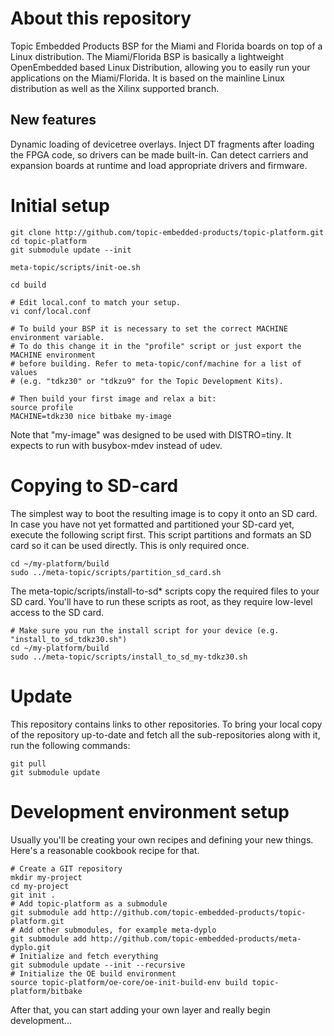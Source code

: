 # About this repository

Topic Embedded Products BSP for the Miami and Florida boards on top of a Linux distribution. The Miami/Florida BSP is basically a lightweight OpenEmbedded based Linux Distribution, allowing you to easily run your applications on the Miami/Florida. It is based on the mainline Linux distribution as well as the Xilinx supported branch.

## New features

Dynamic loading of devicetree overlays. Inject DT fragments after loading the FPGA code, so drivers can be made built-in. Can detect carriers and expansion boards at runtime and load appropriate drivers and firmware.

# Initial setup

```
git clone http://github.com/topic-embedded-products/topic-platform.git
cd topic-platform
git submodule update --init

meta-topic/scripts/init-oe.sh

cd build

# Edit local.conf to match your setup.
vi conf/local.conf

# To build your BSP it is necessary to set the correct MACHINE environment variable. 
# To do this change it in the "profile" script or just export the MACHINE environment 
# before building. Refer to meta-topic/conf/machine for a list of values 
# (e.g. "tdkz30" or "tdkzu9" for the Topic Development Kits).

# Then build your first image and relax a bit:
source profile
MACHINE=tdkz30 nice bitbake my-image
````

Note that "my-image" was designed to be used with DISTRO=tiny. It
expects to run with busybox-mdev instead of udev.

# Copying to SD-card

The simplest way to boot the resulting image is to copy it onto an SD card. In case you have not yet formatted and partitioned your SD-card yet, execute the following script first. This script partitions and formats an SD card so it can be used directly. This is only required once.

```
cd ~/my-platform/build
sudo ../meta-topic/scripts/partition_sd_card.sh
```

The meta-topic/scripts/install-to-sd* scripts copy the required files to your SD card. You'll have to run these scripts as root, as they require low-level access to the SD card.

```
# Make sure you run the install script for your device (e.g. "install_to_sd_tdkz30.sh")
cd ~/my-platform/build
sudo ../meta-topic/scripts/install_to_sd_my-tdkz30.sh
```

# Update
This repository contains links to other repositories.
To bring your local copy of the repository up-to-date and fetch
all the sub-repositories along with it, run the following commands:

```
git pull
git submodule update
```

# Development environment setup
Usually you'll be creating your own recipes and defining your new things. Here's
a reasonable cookbook recipe for that.

```
# Create a GIT repository
mkdir my-project
cd my-project
git init .
# Add topic-platform as a submodule
git submodule add http://github.com/topic-embedded-products/topic-platform.git
# Add other submodules, for example meta-dyplo
git submodule add http://github.com/topic-embedded-products/meta-dyplo.git
# Initialize and fetch everything
git submodule update --init --recursive
# Initialize the OE build environment
source topic-platform/oe-core/oe-init-build-env build topic-platform/bitbake
```

After that, you can start adding your own layer and really begin development...

